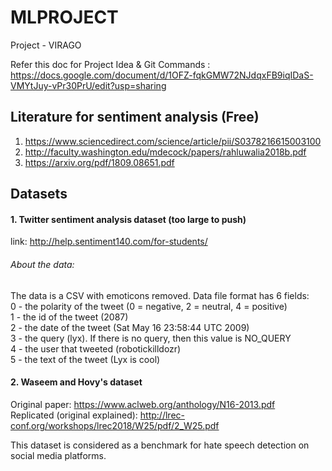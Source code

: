 # MLPROJECT
Project - VIRAGO

Refer this doc for Project Idea & Git Commands : https://docs.google.com/document/d/1OFZ-fqkGMW72NJdqxFB9iqIDaS-VMYtJuy-vPr30PrU/edit?usp=sharing

## Literature for sentiment analysis (Free)
1. https://www.sciencedirect.com/science/article/pii/S0378216615003100
2. http://faculty.washington.edu/mdecock/papers/rahluwalia2018b.pdf
3. https://arxiv.org/pdf/1809.08651.pdf

## Datasets 

#### 1. Twitter sentiment analysis dataset (too large to push)
link: http://help.sentiment140.com/for-students/
###### About the data:
The data is a CSV with emoticons removed. Data file format has 6 fields: <br />
0 - the polarity of the tweet (0 = negative, 2 = neutral, 4 = positive) <br />
1 - the id of the tweet (2087) <br />
2 - the date of the tweet (Sat May 16 23:58:44 UTC 2009) <br />
3 - the query (lyx). If there is no query, then this value is NO_QUERY <br />
4 - the user that tweeted (robotickilldozr) <br />
5 - the text of the tweet (Lyx is cool) <br />

#### 2. Waseem and Hovy's dataset
 Original paper: https://www.aclweb.org/anthology/N16-2013.pdf </br>
 Replicated (original explained): http://lrec-conf.org/workshops/lrec2018/W25/pdf/2_W25.pdf
 
 This dataset is considered as a benchmark for hate speech detection on social media platforms.

